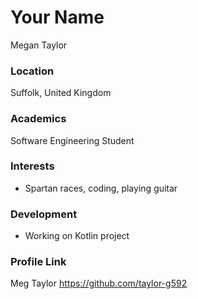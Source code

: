 # Your Name
Megan Taylor

### Location
Suffolk, United Kingdom

### Academics
Software Engineering Student

### Interests
- Spartan races, coding, playing guitar

### Development
- Working on Kotlin project


### Profile Link
Meg Taylor https://github.com/taylor-g592